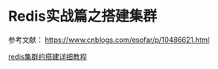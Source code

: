 # Redis实战篇之搭建集群
参考文献：
https://www.cnblogs.com/esofar/p/10486621.html

[redis集群的搭建详细教程](https://www.cnblogs.com/lywJ/p/10710878.html)

